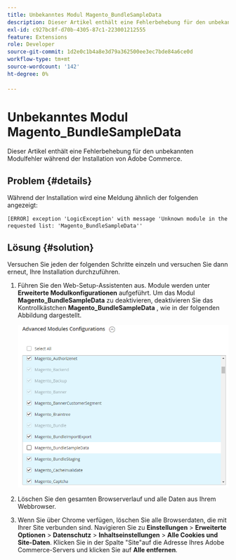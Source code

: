 ```yaml
---
title: Unbekanntes Modul Magento_BundleSampleData
description: Dieser Artikel enthält eine Fehlerbehebung für den unbekannten Modulfehler während der Installation von Adobe Commerce.
exl-id: c927bc8f-d70b-4305-87c1-223001212555
feature: Extensions
role: Developer
source-git-commit: 1d2e0c1b4a8e3d79a362500ee3ec7bde84a6ce0d
workflow-type: tm+mt
source-wordcount: '142'
ht-degree: 0%

---
```


# Unbekanntes Modul Magento_BundleSampleData

Dieser Artikel enthält eine Fehlerbehebung für den unbekannten Modulfehler während der Installation von Adobe Commerce.

## Problem {#details}

Während der Installation wird eine Meldung ähnlich der folgenden angezeigt:

```text
[ERROR] exception 'LogicException' with message 'Unknown module in the requested list: 'Magento_BundleSampleData''
```

## Lösung {#solution}

Versuchen Sie jeden der folgenden Schritte einzeln und versuchen Sie dann erneut, Ihre Installation durchzuführen.

1. Führen Sie den Web-Setup-Assistenten aus. Module werden unter **Erweiterte Modulkonfigurationen** aufgeführt. Um das Modul **Magento\_BundleSampleData** zu deaktivieren, deaktivieren Sie das Kontrollkästchen **Magento\_BundleSampleData** , wie in der folgenden Abbildung dargestellt.

   ![tshooting_bundlesampledata.png](assets/tshoot_bundlesampledata.png)

1. Löschen Sie den gesamten Browserverlauf und alle Daten aus Ihrem Webbrowser.
1. Wenn Sie über Chrome verfügen, löschen Sie alle Browserdaten, die mit Ihrer Site verbunden sind.  Navigieren Sie zu **Einstellungen** > **Erweiterte Optionen** > **Datenschutz** > **Inhaltseinstellungen** > **Alle Cookies und Site-Daten**. Klicken Sie in der Spalte &quot;Site&quot;auf die Adresse Ihres Adobe Commerce-Servers und klicken Sie auf **Alle entfernen**.

